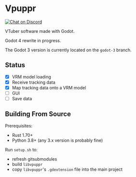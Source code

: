 # Vpuppr

[![Chat on Discord](https://img.shields.io/discord/853476898071117865?label=chat&logo=discord)](https://discord.gg/6mcdWWBkrr)

VTuber software made with Godot.

Godot 4 rewrite in progress.

The Godot 3 version is currently located on the `godot-3` branch.

## Status

- [x] VRM model loading
- [x] Receive tracking data
- [x] Map tracking data onto a VRM model
- [ ] GUI
- [ ] Save data

## Building From Source

Prerequisites:

* Rust 1.70+
* Python 3.8+ (any 3.x version is probably fine)

Run `setup.sh` to:

* refresh gitsubmodules
* build `libvpuppr`
* copy `libvpuppr`'s `.gdextension` file into the main project


